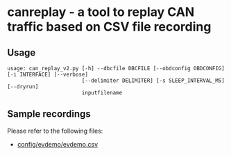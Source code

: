 # canreplay  - a tool to replay CAN traffic based on CSV file recording

## Usage

```shell
usage: can_replay_v2.py [-h] --dbcfile DBCFILE [--obdconfig OBDCONFIG] [-i INTERFACE] [--verbose]
                        [--delimiter DELIMITER] [-s SLEEP_INTERVAL_MS] [--dryrun]
                        inputfilename
```

## Sample recordings
Please refer to the following files:

- [config/evdemo/evdemo.csv](config/evdemo/evdemo.csv)
